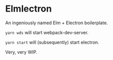 # Elmlectron

An ingeniously named Elm + Electron boilerplate.

`yarn wds` will start webpack-dev-server.

`yarn start` will (subsequently) start electron.

Very, very WIP.
